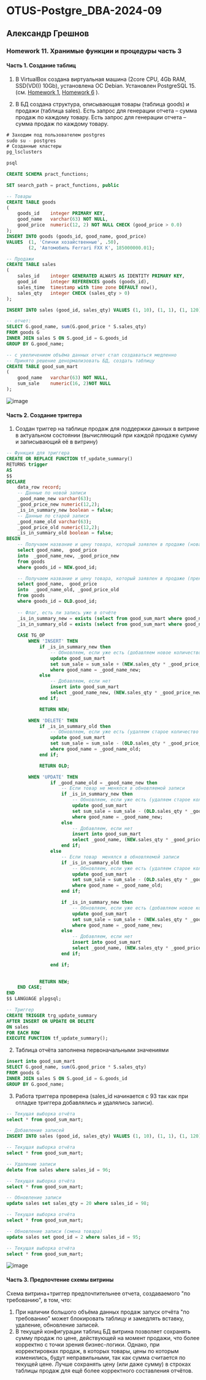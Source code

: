 # OTUS-Postgre_DBA-2024-09
## Александр Грешнов

### Homework 11. Хранимые функции и процедуры часть 3

#### Часть 1. Создание таблиц
1. В VirtualBox создана виртуальная машина (2core CPU, 4Gb RAM, SSD(VDI)) 10Gb), установлена ОС Debian. Установлен PostgreSQL 15. (см. [Homework 1](/Homework/HW-1.md), [Homework 6](/Homework/HW-6.md) ).

2. В БД создана структура, описывающая товары (таблица goods) и продажи (таблица sales). Есть запрос для генерации отчета – сумма продаж по каждому товару. Есть запрос для генерации отчета – сумма продаж по каждому товару.

```sql
# Заходим под пользователем postgres
sudo su - postgres
# Созданные кластеры
pg_lsclusters

psql

CREATE SCHEMA pract_functions;

SET search_path = pract_functions, public

-- Товары
CREATE TABLE goods
(
    goods_id    integer PRIMARY KEY,
    good_name   varchar(63) NOT NULL,
    good_price  numeric(12, 2) NOT NULL CHECK (good_price > 0.0)
);
INSERT INTO goods (goods_id, good_name, good_price)
VALUES 	(1, 'Спички хозайственные', .50),
		(2, 'Автомобиль Ferrari FXX K', 185000000.01);

-- Продажи
CREATE TABLE sales
(
    sales_id    integer GENERATED ALWAYS AS IDENTITY PRIMARY KEY,
    good_id     integer REFERENCES goods (goods_id),
    sales_time  timestamp with time zone DEFAULT now(),
    sales_qty   integer CHECK (sales_qty > 0)
);

INSERT INTO sales (good_id, sales_qty) VALUES (1, 10), (1, 1), (1, 120), (2, 1);

-- отчет:
SELECT G.good_name, sum(G.good_price * S.sales_qty)
FROM goods G
INNER JOIN sales S ON S.good_id = G.goods_id
GROUP BY G.good_name;

-- с увеличением объёма данных отчет стал создаваться медленно
-- Принято решение денормализовать БД, создать таблицу
CREATE TABLE good_sum_mart
(
	good_name   varchar(63) NOT NULL,
	sum_sale	numeric(16, 2)NOT NULL
);
```

![image](https://github.com/user-attachments/assets/33b371c5-9035-42b2-906d-ad650a5412fd)


#### Часть 2. Создание триггера
1. Создан триггер на таблице продаж для поддержки данных в витрине в актуальном состоянии (вычисляющий при каждой продаже сумму и записывающий её в витрину)
```sql
-- Функция для триггера
CREATE OR REPLACE FUNCTION tf_update_summary()
RETURNS trigger
AS
$$
DECLARE
	data_row record;
	-- Данные по новой записи
	_good_name_new varchar(63);
	_good_price_new numeric(12,2);
	_is_in_summary_new boolean = false;
	-- Данные по старой записи
	_good_name_old varchar(63);
	_good_price_old numeric(12,2);
	_is_in_summary_old boolean = false;	
BEGIN
	-- Получаем название и цену товара, который заявлен в продаже (новая запись)			
	select good_name,  good_price
	into  _good_name_new, _good_price_new
	from goods
	where goods_id = NEW.good_id;

	-- Получаем название и цену товара, который заявлен в продаже (прежняя запись)			
	select good_name,  good_price
	into  _good_name_old, _good_price_old
	from goods
	where goods_id = OLD.good_id;
	
	-- Флаг, есть ли запись уже в отчёте
	_is_in_summary_new = exists (select from good_sum_mart where good_name = _good_name_new);
	_is_in_summary_old = exists (select from good_sum_mart where good_name = _good_name_old);
	
    CASE TG_OP
        WHEN 'INSERT' THEN
			if _is_in_summary_new then 
				-- Обновляем, если уже есть (добавляем новое количество по текущей цене)      		
				update good_sum_mart
				set sum_sale = sum_sale + (NEW.sales_qty * _good_price_new)
				where good_name = _good_name_new;		
			else
				-- Добавляем, если нет		
				insert into good_sum_mart
				select _good_name_new, (NEW.sales_qty * _good_price_new);
			end if;

        	RETURN NEW;

        WHEN 'DELETE' THEN
			if _is_in_summary_old then 
				-- Обновляем, если уже есть (удаляем старое количество по текущей цене)     		
				update good_sum_mart
				set sum_sale = sum_sale - (OLD.sales_qty * _good_price_old)
				where good_name = _good_name_old;		
			end if;

            RETURN OLD;

        WHEN 'UPDATE' THEN
				if _good_name_old = _good_name_new then
					-- Если товар не менялся в обновляемой записи
 					if _is_in_summary_new then
						-- Обновляем, если уже есть (удаляем старое количество по текущей цене и добавляем новое количество по текущей цене) 
						update good_sum_mart
						set sum_sale = sum_sale - (OLD.sales_qty * _good_price_old) + (NEW.sales_qty * _good_price_new)
						where good_name = _good_name_new;
					else
						-- Добавляем, если нет		
						insert into good_sum_mart
						select _good_name, (NEW.sales_qty * _good_price_new);
					end if;
				else
					-- Если товар  менялся в обновляемой записи
		 			if _is_in_summary_old then
						-- Обновляем, если уже есть (удаляем старое количество по старому товару по текущей цене) 
						update good_sum_mart
						set sum_sale = sum_sale - (OLD.sales_qty * _good_price_old)
						where good_name = _good_name_old;
					end if;

					if _is_in_summary_new then
						-- Обновляем, если уже есть (добавляем новое количество по новому товару по текущей цене) 
						update good_sum_mart
						set sum_sale = sum_sale + (NEW.sales_qty * _good_price_new)
						where good_name = _good_name_new;	
					else
						-- Добавляем, если нет		
						insert into good_sum_mart
						select _good_name, (NEW.sales_qty * _good_price_new);
					end if;	

				end if;
							

            RETURN NEW;
    END CASE;
END
$$ LANGUAGE plpgsql;

-- Триггер
CREATE TRIGGER trg_update_summary
AFTER INSERT OR UPDATE OR DELETE
ON sales
FOR EACH ROW
EXECUTE FUNCTION tf_update_summary();
```

2. Таблица отчёта заполнена первоначальными значениями
```sql
insert into good_sum_mart
SELECT G.good_name, sum(G.good_price * S.sales_qty)
FROM goods G
INNER JOIN sales S ON S.good_id = G.goods_id
GROUP BY G.good_name;
```

3. Работа триггера проверена (sales_id начинается с 93 так как при отладке триггера добавлялись и удалялись записи).
```sql
-- Текущая выборка отчёта
select * from good_sum_mart;

-- Добавление записей
INSERT INTO sales (good_id, sales_qty) VALUES (1, 10), (1, 1), (1, 120), (2, 1);

-- Текущая выборка отчёта
select * from good_sum_mart;

-- Удаление записи
delete from sales where sales_id = 96;

-- Текущая выборка отчёта
select * from good_sum_mart;

-- Обновление записи
update sales set sales_qty = 20 where sales_id = 98;

-- Текущая выборка отчёта
select * from good_sum_mart;

-- Обновление записи (смена товара)
update sales set good_id = 2 where sales_id = 95;

-- Текущая выборка отчёта
select * from good_sum_mart;


```
![image](https://github.com/user-attachments/assets/83ad35d5-82c6-4b50-8a1e-1dacbeccccf5)


#### Часть 3. Предпочтение схемы витрины
Схема витрина+триггер предпочтительнее отчета, создаваемого "по требованию", в том, что:
1. При наличии большого объёма данных продаж запуск отчёта "по требованию" может блокировать таблицу и замедлять вставку, удаление, обновление записей.
2. В текущей конфигурации таблиц БД витрина позволяет сохранять сумму продаж по цене, действующей на момент продажи, что более корректно с точки зрения бизнес-логики. Однако, при корректировках продаж, в которых товары, цены по которым изменились, будут неправильными, так как сумма считается по текущей цене. Лучше сохранять цену (или даже сумму) в строках таблицы продаж для ещё более корректного составления отчётов.

